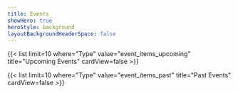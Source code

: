 ```yaml
---
title: Events
showHero: true 
heroStyle: background
layoutBackgroundHeaderSpace: false
---
```



<!--## Events-->

<!--{{< figure src="Muon-Collider-Group.jpg" >}}-->

{{< list limit=10 where="Type" value="event_items_upcoming" title="Upcoming Events" cardView=false >}}

{{< list limit=10 where="Type" value="event_items_past" title="Past Events" cardView=false >}}